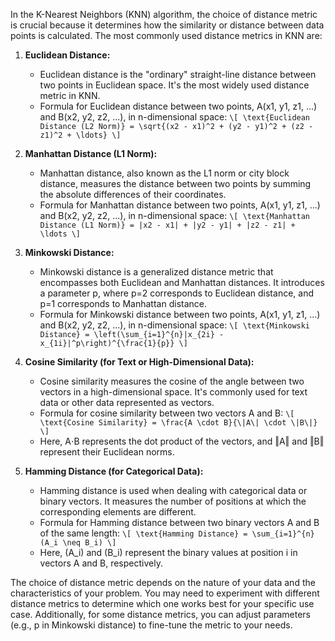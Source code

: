 In the K-Nearest Neighbors (KNN) algorithm, the choice of distance metric is crucial because it determines how the similarity or distance between data points is calculated. The most commonly used distance metrics in KNN are:

1. **Euclidean Distance:**
   - Euclidean distance is the "ordinary" straight-line distance between two points in Euclidean space. It's the most widely used distance metric in KNN.
   - Formula for Euclidean distance between two points, A(x1, y1, z1, ...) and B(x2, y2, z2, ...), in n-dimensional space:
    ``
     \[
     \text{Euclidean Distance (L2 Norm)} = \sqrt{(x2 - x1)^2 + (y2 - y1)^2 + (z2 - z1)^2 + \ldots}
     \]
     ``
2. **Manhattan Distance (L1 Norm):**
   - Manhattan distance, also known as the L1 norm or city block distance, measures the distance between two points by summing the absolute differences of their coordinates.
   - Formula for Manhattan distance between two points, A(x1, y1, z1, ...) and B(x2, y2, z2, ...), in n-dimensional space:
   ``
     \[
     \text{Manhattan Distance (L1 Norm)} = |x2 - x1| + |y2 - y1| + |z2 - z1| + \ldots
     \]
   ``

3. **Minkowski Distance:**
   - Minkowski distance is a generalized distance metric that encompasses both Euclidean and Manhattan distances. It introduces a parameter p, where p=2 corresponds to Euclidean distance, and p=1 corresponds to Manhattan distance.
   - Formula for Minkowski distance between two points, A(x1, y1, z1, ...) and B(x2, y2, z2, ...), in n-dimensional space:
   ``
     \[
     \text{Minkowski Distance} = \left(\sum_{i=1}^{n}|x_{2i} - x_{1i}|^p\right)^{\frac{1}{p}}
     \]
   ``
4. **Cosine Similarity (for Text or High-Dimensional Data):**
   - Cosine similarity measures the cosine of the angle between two vectors in a high-dimensional space. It's commonly used for text data or other data represented as vectors.
   - Formula for cosine similarity between two vectors A and B:
   ``
     \[
     \text{Cosine Similarity} = \frac{A \cdot B}{\|A\| \cdot \|B\|}
     \]
   ``
   - Here, A⋅B represents the dot product of the vectors, and ‖A‖ and ‖B‖ represent their Euclidean norms.

5. **Hamming Distance (for Categorical Data):**
   - Hamming distance is used when dealing with categorical data or binary vectors. It measures the number of positions at which the corresponding elements are different.
   - Formula for Hamming distance between two binary vectors A and B of the same length:
   ``
     \[
     \text{Hamming Distance} = \sum_{i=1}^{n}(A_i \neq B_i)
     \]
   ``
   - Here, \(A_i\) and \(B_i\) represent the binary values at position i in vectors A and B, respectively.

The choice of distance metric depends on the nature of your data and the characteristics of your problem. You may need to experiment with different distance metrics to determine which one works best for your specific use case. Additionally, for some distance metrics, you can adjust parameters (e.g., p in Minkowski distance) to fine-tune the metric to your needs.